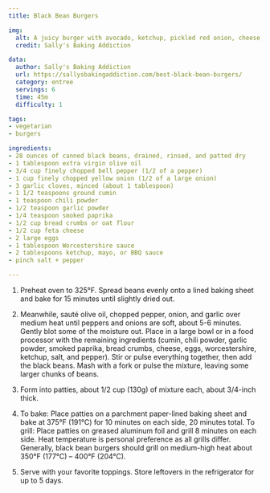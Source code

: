 ```yaml
---
title: Black Bean Burgers

img:
  alt: A juicy burger with avocado, ketchup, pickled red onion, cheese, and lettuce.
  credit: Sally's Baking Addiction

data:
  author: Sally's Baking Addiction
  url: https://sallysbakingaddiction.com/best-black-bean-burgers/
  category: entree
  servings: 6
  time: 45m
  difficulty: 1

tags:
- vegetarian
- burgers

ingredients:
- 28 ounces of canned black beans, drained, rinsed, and patted dry
- 1 tablespoon extra virgin olive oil
- 3/4 cup finely chopped bell pepper (1/2 of a pepper)
- 1 cup finely chopped yellow onion (1/2 of a large onion)
- 3 garlic cloves, minced (about 1 tablespoon)
- 1 1/2 teaspoons ground cumin
- 1 teaspoon chili powder
- 1/2 teaspoon garlic powder
- 1/4 teaspoon smoked paprika
- 1/2 cup bread crumbs or oat flour
- 1/2 cup feta cheese
- 2 large eggs
- 1 tablespoon Worcestershire sauce
- 2 tablespoons ketchup, mayo, or BBQ sauce
- pinch salt + pepper

---
```


1. Preheat oven to 325°F. Spread beans evenly onto a lined baking sheet and bake for 15 minutes until slightly dried out.

2. Meanwhile, sauté olive oil, chopped pepper, onion, and garlic over medium heat until peppers and onions are soft, about 5-6 minutes. Gently blot some of the moisture out. Place in a large bowl or in a food processor with the remaining ingredients (cumin, chili powder, garlic powder, smoked paprika, bread crumbs, cheese, eggs, worcestershire, ketchup, salt, and pepper). Stir or pulse everything together, then add the black beans. Mash with a fork or pulse the mixture, leaving some larger chunks of beans.

3. Form into patties, about 1/2 cup (130g) of mixture each, about 3/4-inch thick.

4. To bake: Place patties on a parchment paper-lined baking sheet and bake at 375°F (191°C) for 10 minutes on each side, 20 minutes total. To grill: Place patties on greased aluminum foil and grill 8 minutes on each side. Heat temperature is personal preference as all grills differ. Generally, black bean burgers should grill on medium-high heat about 350°F (177°C) – 400°F (204°C).

5. Serve with your favorite toppings. Store leftovers in the refrigerator for up to 5 days.